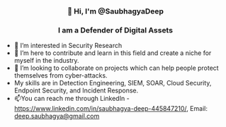   <h3 align="center">👋 Hi, I'm @SaubhagyaDeep</h3>
  <h3 align="center">I am a Defender of Digital Assets </h3>

- 👀 I’m interested  in Security Research
- 🌱 I’m here to contribute and learn in this field and create a niche for myself in the industry.
- 💞️ I’m looking to collaborate on projects which can help people protect themselves from cyber-attacks.
-  My skills are in Detection Engineering, SIEM, SOAR, Cloud Security, Endpoint Security, and Incident Response.
- 📫You can reach me through   LinkedIn - https://www.linkedin.com/in/saubhagya-deep-445847210/, Email: deep.saubhagya@gmail.com





